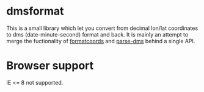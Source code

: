 # dmsformat

This is a small library which let you convert from decimal lon/lat coordinates to dms (date-minute-second) format and back. It is mainly an attempt to merge the fuctionality of [formatcoords](https://github.com/nerik/formatcoords) and [parse-dms](https://github.com/gmaclennan/parse-dms) behind a single API.

# Browser support
IE <= 8 not supported.
